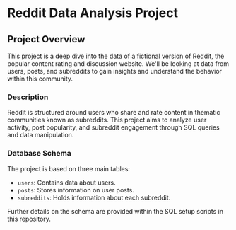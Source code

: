 #  Reddit Data Analysis Project

## Project Overview

This project is a deep dive into the data of a fictional version of Reddit, the popular content rating and discussion website. We'll be looking at data from users, posts, and subreddits to gain insights and understand the behavior within this community.

### Description

Reddit is structured around users who share and rate content in thematic communities known as subreddits. This project aims to analyze user activity, post popularity, and subreddit engagement through SQL queries and data manipulation.

### Database Schema

The project is based on three main tables:

- `users`: Contains data about users.
- `posts`: Stores information on user posts.
- `subreddits`: Holds information about each subreddit.

Further details on the schema are provided within the SQL setup scripts in this repository.

 
